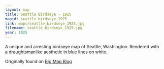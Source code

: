 ```yaml
---
layout: map
title: Seattle Birdseye - 1925
mapid: seattle_birdseye_1925
link: maps/seattle_birdseye_1925.jpg
filename: seattle_birdseye_1925.jpg
year: 1925
---
```


A unique and arresting birdseye map of Seattle, Washington. Rendered with a draughtsmanlike aesthetic in blue lines on white.

Originally found on [Big Map Blog](http://www.bigmapblog.com/2012/polands-birdseye-map-of-seattle-1925/)
